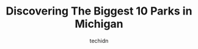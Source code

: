 ---
layout: ampstory
image: https://i0.wp.com/paketmu.com/wp-content/uploads/2023/06/peterson-park-0-in-michigan-1686366154.jpeg?resize=640,853
author: techidn
featured: false
description: Explore the diverse Park scene in Michigan, home to an incredible selection of 10 establishments catering to every taste. Whether youre in search of iconic favorites or undiscovered treasur
title: Discovering The Biggest 10 Parks in Michigan
cover:
   title: Discovering The Biggest 10 Parks in Michigan
   subtitle: RICKPATE
   background: https://paketmu.com/wp-content/uploads/2023/06/peterson-park-0-in-michigan-1686366154.jpeg

pages: 
 - layout: thirds
   top: <h1>#1 Warren Dunes State Park</h1>
   bottom: "<p>Dune Hike is outstanding. It is 4 miles, most of it in moderate to deep sand. So start early when it is still cool. Hike takes you to the top of Mt. Randall and then over</p>"
   background: https://paketmu.com/wp-content/uploads/2023/06/peterson-park-1-in-michigan-1686366154.jpeg
   backgroundblur: true
 - layout: thirds
   top: <h1>#2 Pictured Rocks National Lakeshore</h1>
   bottom: "<p>This was one place we were so excited to visit. The boat tour out to the Pictures Rocks was amazing.  It was breathtaking.  We loved every minute of our time there.  Ther</p>"
   background: https://paketmu.com/wp-content/uploads/2023/06/peterson-park-2-in-michigan-1686366155.jpeg
   cta:
      link: https://paketmu.com/discovering-the-biggest-10-parks-in-michigan/
      text: Discovering The Biggest 10 Parks in Michigan
 - layout: thirds
   top: <h1>#3 Silver Lake State Park</h1>
   bottom: "<p>Extremely cool and unique state park with a great campground.  Silver Lake and the dunes are beautiful, and the camp ground is great.  The town is a neat little tourist s</p>"
   background: https://paketmu.com/wp-content/uploads/2023/06/peterson-park-3-in-michigan-1686366156.jpeg
   cta:
      link: https://paketmu.com/discovering-the-biggest-10-parks-in-michigan/
      text: Discovering The Biggest 10 Parks in Michigan
 - layout: thirds
   top: <h1>#4 P. J. Hoffmaster State Park</h1>
   bottom: "<p>6585 Lake Harbor Rd, Norton Shores, MI 49441, United States</p>"
   background: https://images.unsplash.com/photo-1484589065579-248aad0d8b13?ixlib=rb-4.0.3&ixid=MnwxMjA3fDB8MHxwaG90by1wYWdlfHx8fGVufDB8fHx8&auto=format&fit=crop&w=640&h=853&q=80
   cta:
      link: https://paketmu.com/discovering-the-biggest-10-parks-in-michigan/
      text: Discovering The Biggest 10 Parks in Michigan
 - layout: thirds
   top: <h1>#5 Petoskey State Park</h1>
   bottom: "<p>2475 M-119, Petoskey, MI 49770, United States</p>"
   background: https://images.unsplash.com/photo-1527066579998-dbbae57f45ce?ixlib=rb-4.0.3&ixid=MnwxMjA3fDB8MHxwaG90by1wYWdlfHx8fGVufDB8fHx8&auto=format&fit=crop&w=640&h=853&q=80
   cta:
      link: https://paketmu.com/discovering-the-biggest-10-parks-in-michigan/
      text: Discovering The Biggest 10 Parks in Michigan
 - layout: thirds
   top: <h1>#6 Palms Book State Park</h1>
   bottom: "<p>Thompson, Manistique, MI 49854, United States</p>"
   background: https://images.unsplash.com/photo-1524169358666-79f22534bc6e?ixlib=rb-4.0.3&ixid=MnwxMjA3fDB8MHxwaG90by1wYWdlfHx8fGVufDB8fHx8&auto=format&fit=crop&w=640&h=853&q=80
   cta:
      link: https://paketmu.com/discovering-the-biggest-10-parks-in-michigan/
      text: Discovering The Biggest 10 Parks in Michigan
 - layout: thirds
   top: <h1>#7 Headlands International Dark Sky Park</h1>
   bottom: "<p>15675 Headlands Rd, Mackinaw City, MI 49701, United States</p>"
   background: https://images.unsplash.com/photo-1567095761054-7a02e69e5c43?ixlib=rb-4.0.3&ixid=MnwxMjA3fDB8MHxwaG90by1wYWdlfHx8fGVufDB8fHx8&auto=format&fit=crop&w=640&h=853&q=80
   cta:
      link: https://paketmu.com/discovering-the-biggest-10-parks-in-michigan/
      text: Discovering The Biggest 10 Parks in Michigan
 - layout: thirds
   middle: Continue reading...
   background: https://images.unsplash.com/photo-1615749413727-825b59a857b5?ixlib=rb-4.0.3&ixid=MnwxMjA3fDB8MHxwaG90by1wYWdlfHx8fGVufDB8fHx8&auto=format&fit=crop&w=640&h=853&q=80
   cta:
      link: https://paketmu.com/discovering-the-biggest-10-parks-in-michigan/
      text: Discovering The Biggest 10 Parks in Michigan
      
---